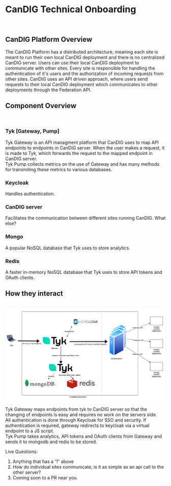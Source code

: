 # CanDIG Technical Onboarding
&nbsp;
## CanDIG Platform Overview
The CanDIG Platform has a distributed architecture, meaning each site is meant to run their own local CanDIG deployment and there is no centralized CanDIG server. Users can use their local CanDIG deployment to communicate with other sites. Every site is responsible for handling the authentication of it's users and the authorization of incoming requests from other sites. CanDIG uses an API driven approach, where users send requests to their local CanDIG deployment which communicates to other deployments through the Federation API.
## Component Overview
&nbsp;
### Tyk [Gateway, Pump]
Tyk Gateway is an API managment platform that CanDIG uses to map API endpoints to endpoints in CanDIG server. When the user makes a request, it is made to Tyk, which forwards the request to the mapped endpoint in CanDIG server.  
Tyk Pump collects metrics on the use of Gateway and has many methods for transmiting these metrics to various databases.
### Keycloak
Handles authentication.
### CanDIG server
Facilitates the communication between different sites running CanDIG. What else?
### Mongo
A popular NoSQL database that Tyk uses to store analytics.
### Redis
A faster in-memory NoSQL database that Tyk uses to store API tokens and OAuth clients.

## How they interact
&nbsp;
![Architecture Diagram](Figures/ArchitectureDiagram.png)

Tyk Gateway maps endpoints from tyk to CanDIG server so that the changing of endpoints is easy and requires no work on the servers side.  
All authentication is done through Keycloak for SSO and security. If authentication is required, gateway redirects to keycloak via a virtual endpoint to a JS script.  
Tyk Pump takes analytics, API tokens and OAuth clients from Gateway and sends it to mongodb and redis to be stored.


Live Questions: 
1) Anything that has a '?' above
2) How do individual sites communicate, is it as simple as an api call to the other server?
3) Coming soon to a PR near you.